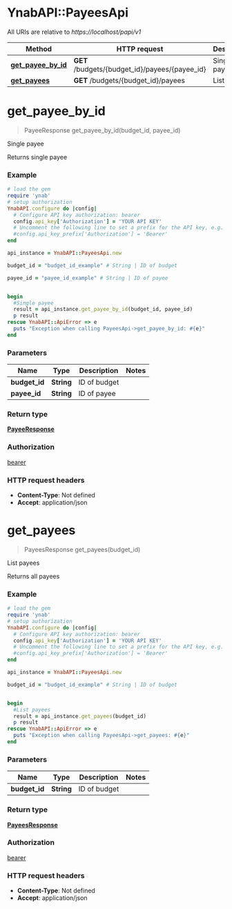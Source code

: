 # YnabAPI::PayeesApi

All URIs are relative to *https://localhost/papi/v1*

Method | HTTP request | Description
------------- | ------------- | -------------
[**get_payee_by_id**](PayeesApi.md#get_payee_by_id) | **GET** /budgets/{budget_id}/payees/{payee_id} | Single payee
[**get_payees**](PayeesApi.md#get_payees) | **GET** /budgets/{budget_id}/payees | List payees


# **get_payee_by_id**
> PayeeResponse get_payee_by_id(budget_id, payee_id)

Single payee

Returns single payee

### Example
```ruby
# load the gem
require 'ynab'
# setup authorization
YnabAPI.configure do |config|
  # Configure API key authorization: bearer
  config.api_key['Authorization'] = 'YOUR API KEY'
  # Uncomment the following line to set a prefix for the API key, e.g. 'Bearer' (defaults to nil)
  #config.api_key_prefix['Authorization'] = 'Bearer'
end

api_instance = YnabAPI::PayeesApi.new

budget_id = "budget_id_example" # String | ID of budget

payee_id = "payee_id_example" # String | ID of payee


begin
  #Single payee
  result = api_instance.get_payee_by_id(budget_id, payee_id)
  p result
rescue YnabAPI::ApiError => e
  puts "Exception when calling PayeesApi->get_payee_by_id: #{e}"
end
```

### Parameters

Name | Type | Description  | Notes
------------- | ------------- | ------------- | -------------
 **budget_id** | **String**| ID of budget | 
 **payee_id** | **String**| ID of payee | 

### Return type

[**PayeeResponse**](PayeeResponse.md)

### Authorization

[bearer](../README.md#bearer)

### HTTP request headers

 - **Content-Type**: Not defined
 - **Accept**: application/json



# **get_payees**
> PayeesResponse get_payees(budget_id)

List payees

Returns all payees

### Example
```ruby
# load the gem
require 'ynab'
# setup authorization
YnabAPI.configure do |config|
  # Configure API key authorization: bearer
  config.api_key['Authorization'] = 'YOUR API KEY'
  # Uncomment the following line to set a prefix for the API key, e.g. 'Bearer' (defaults to nil)
  #config.api_key_prefix['Authorization'] = 'Bearer'
end

api_instance = YnabAPI::PayeesApi.new

budget_id = "budget_id_example" # String | ID of budget


begin
  #List payees
  result = api_instance.get_payees(budget_id)
  p result
rescue YnabAPI::ApiError => e
  puts "Exception when calling PayeesApi->get_payees: #{e}"
end
```

### Parameters

Name | Type | Description  | Notes
------------- | ------------- | ------------- | -------------
 **budget_id** | **String**| ID of budget | 

### Return type

[**PayeesResponse**](PayeesResponse.md)

### Authorization

[bearer](../README.md#bearer)

### HTTP request headers

 - **Content-Type**: Not defined
 - **Accept**: application/json



